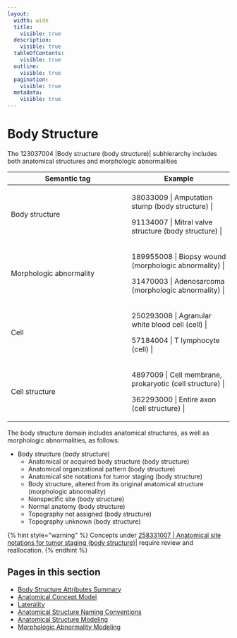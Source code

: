 ```yaml
---
layout:
  width: wide
  title:
    visible: true
  description:
    visible: true
  tableOfContents:
    visible: true
  outline:
    visible: true
  pagination:
    visible: true
  metadata:
    visible: true
---
```


# Body Structure

The 123037004 |Body structure (body structure)| subhierarchy includes both anatomical structures and morphologic abnormalities

<table><thead><tr><th width="257.80859375">Semantic tag</th><th>Example</th></tr></thead><tbody><tr><td>Body structure</td><td><p>38033009 | Amputation stump (body structure) | </p><p></p><p>91134007 | Mitral valve structure (body structure) | </p></td></tr><tr><td>Morphologic abnormality</td><td><p>189955008 | Biopsy wound (morphologic abnormality) | </p><p></p><p>31470003 | Adenosarcoma (morphologic abnormality) | </p></td></tr><tr><td><p></p><p>Cell</p></td><td><p>250293008 | Agranular white blood cell (cell) |</p><p></p><p> 57184004 | T lymphocyte (cell) | </p></td></tr><tr><td>Cell structure</td><td><p>4897009 | Cell membrane, prokaryotic (cell structure) | </p><p></p><p>362293000 | Entire axon (cell structure) |</p></td></tr></tbody></table>

The body structure domain includes anatomical structures, as well as morphologic abnormalities, as follows:

* Body structure (body structure)
  * Anatomical or acquired body structure (body structure)
  * Anatomical organizational pattern (body structure)
  * Anatomical site notations for tumor staging (body structure)
  * Body structure, altered from its original anatomical structure (morphologic abnormality)
  * Nonspecific site (body structure)
  * Normal anatomy (body structure)
  * Topography not assigned (body structure)
  * Topography unknown (body structure)

{% hint style="warning" %}
Concepts under [258331007 | Anatomical site notations for tumor staging (body structure)|](http://snomed.info/id/258331007) require review and reallocation.
{% endhint %}

## Pages in this section

* [Body Structure Attributes Summary](body-structure-attributes-summary.md)
* [Anatomical Concept Model](anatomical-concept-model/)
* [Laterality](anatomical-concept-model/laterality.md)
* [Anatomical Structure Naming Conventions](index/)
* [Anatomical Structure Modeling](index-1/)
* [Morphologic Abnormality Modeling](index-2/)
